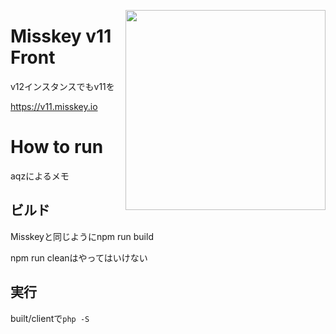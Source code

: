 <a href="https://xn--931a.moe/"><img src="https://github.com/syuilo/misskey/blob/develop/assets/ai-orig.png?raw=true" align="right" height="320px"/></a>

# Misskey v11 Front
v12インスタンスでもv11を

https://v11.misskey.io

# How to run
aqzによるメモ

## ビルド
Misskeyと同じようにnpm run build

npm run cleanはやってはいけない

## 実行
built/clientで`php -S`
